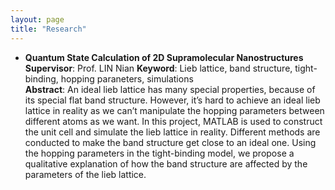 ```yaml
---
layout: page
title: "Research"
---
```


* **Quantum State Calculation of 2D Supramolecular Nanostructures**  
  **Supervisor**: Prof. LIN Nian
  **Keyword**: Lieb lattice, band structure, tight-binding, hopping paraneters, simulations    
  **Abstract**: An ideal lieb lattice has many special properties, because of its special flat band structure. However, it’s hard to achieve an ideal lieb lattice in reality as we can’t manipulate the hopping parameters between different atoms as we want. In this project, MATLAB is used to construct the unit cell and simulate the lieb lattice in reality. Different methods are conducted to make the band structure get close to an ideal one. Using the hopping parameters in the tight-binding model, we propose a qualitative explanation of how the band structure are affected by the parameters of the lieb lattice.

